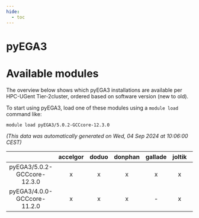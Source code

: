 ```yaml
---
hide:
  - toc
---
```


pyEGA3
======

# Available modules


The overview below shows which pyEGA3 installations are available per HPC-UGent Tier-2cluster, ordered based on software version (new to old).

To start using pyEGA3, load one of these modules using a `module load` command like:

```shell
module load pyEGA3/5.0.2-GCCcore-12.3.0
```

*(This data was automatically generated on Wed, 04 Sep 2024 at 10:06:00 CEST)*  

| |accelgor|doduo|donphan|gallade|joltik|shinx|skitty|
| :---: | :---: | :---: | :---: | :---: | :---: | :---: | :---: |
|pyEGA3/5.0.2-GCCcore-12.3.0|x|x|x|x|x|x|x|
|pyEGA3/4.0.0-GCCcore-11.2.0|x|x|x|-|x|-|x|
